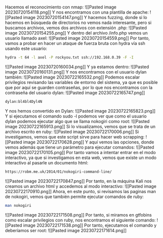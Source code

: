 Hacemos el reconocimiento con nmap:
![[Pasted image 20230720154118.png]]
Y nos encontramos con una plantilla de apache:
![[Pasted image 20230720154147.png]]
Y hacemos fuzzing, donde si lo hacemos en búsqueda de directorios no vemos nada interesante, pero si buscamos archivos, vemos dos archivos con extensión .php:
![[Pasted image 20230720154255.png]]
Y dentro del archivo /info.php vemos un usuario llamado axel:
![[Pasted image 20230720154559.png]]
Por tanto, vamos a probar en hacer un ataque de fuerza bruta con hydra vía ssh usando este usuario:
```bash
hydra -t 64 -l axel -P rockyou.txt ssh://192.168.0.39 -F -I
```
![[Pasted image 20230720160034.png]]
Y ya estamos dentro:
![[Pasted image 20230720160131.png]]
Y nos encontramos con el usuario dylan también:
![[Pasted image 20230722165532.png]]
Podemos escalar privilegios revisando las variables de entorno del sistema, ya que es posible que por aquí se guarden contraseñas, por lo que nos encontramos con la contraseña del usuario dylan:
![[Pasted image 20230722165747.png]]
```bash
dylan:bl4bl4Dyl4N
```
Y nos hemos convertido en Dylan:
![[Pasted image 20230722165823.png]]
Y si ejecutamos el comando sudo -l podemos ver que como el usuario dylan podemos ejecutar algo que se llama nokogiri como root:
![[Pasted image 20230722165913.png]]
Si lo visualizamos, vemos que se trata de un archivo escrito en ruby:
![[Pasted image 20230722170006.png]]
Si investigamos, vemos que este script sirve para hacer web scrapping:
![[Pasted image 20230722170628.png]]
Y aquí vemos las opciones, donde vemos además que tiene un parámetro para ejecutar comandos:
![[Pasted image 20230722170105.png]]
Por tanto vamos a intentar entrar en el modo interactivo, ya que si investigamos en esta web, vemos que existe un modo interactivo al pasarle un documento html:
```bash
https://robm.me.uk/2014/01/nokogiri-command-line/
```
![[Pasted image 20230722170847.png]]
Por tanto, en la máquina Kali nos creamos un archivo html y accedemos al modo interactivo:
![[Pasted image 20230722170910.png]]
Ahora, en este punto, si revisamos las paginas man de nokogiri, vemos que también permite ejecutar comandos de ruby:
```bash
man nokogiri
```
![[Pasted image 20230722171508.png]]
Por tanto, si miramos en gtfobins como escalar privilegios con ruby, nos encontramos el siguiente comando:
![[Pasted image 20230722171538.png]]
Por tanto, ejecutamos el comando y deberíamos ser root:
![[Pasted image 20230722171614.png]]


